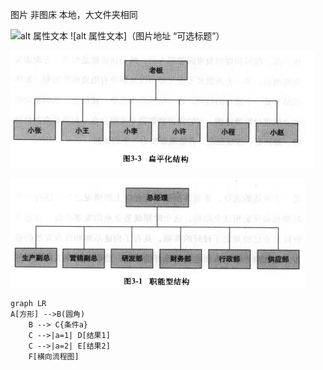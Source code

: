 图片
非图床
本地，大文件夹相同

![alt 属性文本](图片地址)
![alt 属性文本]（图片地址 “可选标题”）

![扁平化](./图片/扁平化.png)

![职能型结构](./图片/职能型结构.JPG  "title" )

```mermaid
graph LR
A[方形] -->B(圆角)
    B --> C{条件a}
    C -->|a=1| D[结果1]
    C -->|a=2| E[结果2]
    F[横向流程图]
```
